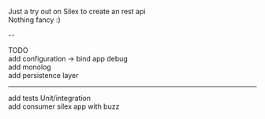 Just a try out on Silex to create an rest api  
Nothing fancy :)

--

TODO  
add configuration -> bind app debug  
add monolog  
add persistence layer

---
add tests Unit/integration  
add consumer silex app with buzz